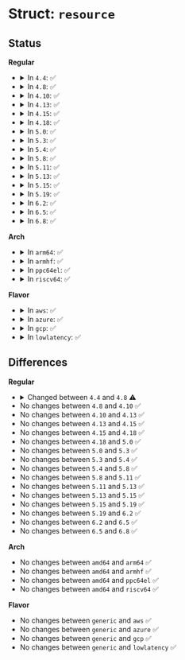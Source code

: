 # Struct: <code>resource</code>

## Status
<b>Regular</b>
<ul>
<li>
<details>
<summary>In <code>4.4</code>: ✅</summary>

```c
struct resource {
    resource_size_t start;
    resource_size_t end;
    const char *name;
    long unsigned int flags;
    struct resource *parent;
    struct resource *sibling;
    struct resource *child;
};
```
</details>
</li>
<li>
<details>
<summary>In <code>4.8</code>: ✅</summary>

```c
struct resource {
    resource_size_t start;
    resource_size_t end;
    const char *name;
    long unsigned int flags;
    long unsigned int desc;
    struct resource *parent;
    struct resource *sibling;
    struct resource *child;
};
```
</details>
</li>
<li>
<details>
<summary>In <code>4.10</code>: ✅</summary>

```c
struct resource {
    resource_size_t start;
    resource_size_t end;
    const char *name;
    long unsigned int flags;
    long unsigned int desc;
    struct resource *parent;
    struct resource *sibling;
    struct resource *child;
};
```
</details>
</li>
<li>
<details>
<summary>In <code>4.13</code>: ✅</summary>

```c
struct resource {
    resource_size_t start;
    resource_size_t end;
    const char *name;
    long unsigned int flags;
    long unsigned int desc;
    struct resource *parent;
    struct resource *sibling;
    struct resource *child;
};
```
</details>
</li>
<li>
<details>
<summary>In <code>4.15</code>: ✅</summary>

```c
struct resource {
    resource_size_t start;
    resource_size_t end;
    const char *name;
    long unsigned int flags;
    long unsigned int desc;
    struct resource *parent;
    struct resource *sibling;
    struct resource *child;
};
```
</details>
</li>
<li>
<details>
<summary>In <code>4.18</code>: ✅</summary>

```c
struct resource {
    resource_size_t start;
    resource_size_t end;
    const char *name;
    long unsigned int flags;
    long unsigned int desc;
    struct resource *parent;
    struct resource *sibling;
    struct resource *child;
};
```
</details>
</li>
<li>
<details>
<summary>In <code>5.0</code>: ✅</summary>

```c
struct resource {
    resource_size_t start;
    resource_size_t end;
    const char *name;
    long unsigned int flags;
    long unsigned int desc;
    struct resource *parent;
    struct resource *sibling;
    struct resource *child;
};
```
</details>
</li>
<li>
<details>
<summary>In <code>5.3</code>: ✅</summary>

```c
struct resource {
    resource_size_t start;
    resource_size_t end;
    const char *name;
    long unsigned int flags;
    long unsigned int desc;
    struct resource *parent;
    struct resource *sibling;
    struct resource *child;
};
```
</details>
</li>
<li>
<details>
<summary>In <code>5.4</code>: ✅</summary>

```c
struct resource {
    resource_size_t start;
    resource_size_t end;
    const char *name;
    long unsigned int flags;
    long unsigned int desc;
    struct resource *parent;
    struct resource *sibling;
    struct resource *child;
};
```
</details>
</li>
<li>
<details>
<summary>In <code>5.8</code>: ✅</summary>

```c
struct resource {
    resource_size_t start;
    resource_size_t end;
    const char *name;
    long unsigned int flags;
    long unsigned int desc;
    struct resource *parent;
    struct resource *sibling;
    struct resource *child;
};
```
</details>
</li>
<li>
<details>
<summary>In <code>5.11</code>: ✅</summary>

```c
struct resource {
    resource_size_t start;
    resource_size_t end;
    const char *name;
    long unsigned int flags;
    long unsigned int desc;
    struct resource *parent;
    struct resource *sibling;
    struct resource *child;
};
```
</details>
</li>
<li>
<details>
<summary>In <code>5.13</code>: ✅</summary>

```c
struct resource {
    resource_size_t start;
    resource_size_t end;
    const char *name;
    long unsigned int flags;
    long unsigned int desc;
    struct resource *parent;
    struct resource *sibling;
    struct resource *child;
};
```
</details>
</li>
<li>
<details>
<summary>In <code>5.15</code>: ✅</summary>

```c
struct resource {
    resource_size_t start;
    resource_size_t end;
    const char *name;
    long unsigned int flags;
    long unsigned int desc;
    struct resource *parent;
    struct resource *sibling;
    struct resource *child;
};
```
</details>
</li>
<li>
<details>
<summary>In <code>5.19</code>: ✅</summary>

```c
struct resource {
    resource_size_t start;
    resource_size_t end;
    const char *name;
    long unsigned int flags;
    long unsigned int desc;
    struct resource *parent;
    struct resource *sibling;
    struct resource *child;
};
```
</details>
</li>
<li>
<details>
<summary>In <code>6.2</code>: ✅</summary>

```c
struct resource {
    resource_size_t start;
    resource_size_t end;
    const char *name;
    long unsigned int flags;
    long unsigned int desc;
    struct resource *parent;
    struct resource *sibling;
    struct resource *child;
};
```
</details>
</li>
<li>
<details>
<summary>In <code>6.5</code>: ✅</summary>

```c
struct resource {
    resource_size_t start;
    resource_size_t end;
    const char *name;
    long unsigned int flags;
    long unsigned int desc;
    struct resource *parent;
    struct resource *sibling;
    struct resource *child;
};
```
</details>
</li>
<li>
<details>
<summary>In <code>6.8</code>: ✅</summary>

```c
struct resource {
    resource_size_t start;
    resource_size_t end;
    const char *name;
    long unsigned int flags;
    long unsigned int desc;
    struct resource *parent;
    struct resource *sibling;
    struct resource *child;
};
```
</details>
</li>
</ul>
<b>Arch</b>
<ul>
<li>
<details>
<summary>In <code>arm64</code>: ✅</summary>

```c
struct resource {
    resource_size_t start;
    resource_size_t end;
    const char *name;
    long unsigned int flags;
    long unsigned int desc;
    struct resource *parent;
    struct resource *sibling;
    struct resource *child;
};
```
</details>
</li>
<li>
<details>
<summary>In <code>armhf</code>: ✅</summary>

```c
struct resource {
    resource_size_t start;
    resource_size_t end;
    const char *name;
    long unsigned int flags;
    long unsigned int desc;
    struct resource *parent;
    struct resource *sibling;
    struct resource *child;
};
```
</details>
</li>
<li>
<details>
<summary>In <code>ppc64el</code>: ✅</summary>

```c
struct resource {
    resource_size_t start;
    resource_size_t end;
    const char *name;
    long unsigned int flags;
    long unsigned int desc;
    struct resource *parent;
    struct resource *sibling;
    struct resource *child;
};
```
</details>
</li>
<li>
<details>
<summary>In <code>riscv64</code>: ✅</summary>

```c
struct resource {
    resource_size_t start;
    resource_size_t end;
    const char *name;
    long unsigned int flags;
    long unsigned int desc;
    struct resource *parent;
    struct resource *sibling;
    struct resource *child;
};
```
</details>
</li>
</ul>
<b>Flavor</b>
<ul>
<li>
<details>
<summary>In <code>aws</code>: ✅</summary>

```c
struct resource {
    resource_size_t start;
    resource_size_t end;
    const char *name;
    long unsigned int flags;
    long unsigned int desc;
    struct resource *parent;
    struct resource *sibling;
    struct resource *child;
};
```
</details>
</li>
<li>
<details>
<summary>In <code>azure</code>: ✅</summary>

```c
struct resource {
    resource_size_t start;
    resource_size_t end;
    const char *name;
    long unsigned int flags;
    long unsigned int desc;
    struct resource *parent;
    struct resource *sibling;
    struct resource *child;
};
```
</details>
</li>
<li>
<details>
<summary>In <code>gcp</code>: ✅</summary>

```c
struct resource {
    resource_size_t start;
    resource_size_t end;
    const char *name;
    long unsigned int flags;
    long unsigned int desc;
    struct resource *parent;
    struct resource *sibling;
    struct resource *child;
};
```
</details>
</li>
<li>
<details>
<summary>In <code>lowlatency</code>: ✅</summary>

```c
struct resource {
    resource_size_t start;
    resource_size_t end;
    const char *name;
    long unsigned int flags;
    long unsigned int desc;
    struct resource *parent;
    struct resource *sibling;
    struct resource *child;
};
```
</details>
</li>
</ul>

## Differences
<b>Regular</b>
<ul>
<li>
<details>
<summary>Changed between <code>4.4</code> and <code>4.8</code> ⚠️</summary>
<ul>
<li>
<b>Field added. </b>
<code>long unsigned int desc</code>
</li>
</ul>
</details>
</li>
<li>
No changes between <code>4.8</code> and <code>4.10</code> ✅
</li>
<li>
No changes between <code>4.10</code> and <code>4.13</code> ✅
</li>
<li>
No changes between <code>4.13</code> and <code>4.15</code> ✅
</li>
<li>
No changes between <code>4.15</code> and <code>4.18</code> ✅
</li>
<li>
No changes between <code>4.18</code> and <code>5.0</code> ✅
</li>
<li>
No changes between <code>5.0</code> and <code>5.3</code> ✅
</li>
<li>
No changes between <code>5.3</code> and <code>5.4</code> ✅
</li>
<li>
No changes between <code>5.4</code> and <code>5.8</code> ✅
</li>
<li>
No changes between <code>5.8</code> and <code>5.11</code> ✅
</li>
<li>
No changes between <code>5.11</code> and <code>5.13</code> ✅
</li>
<li>
No changes between <code>5.13</code> and <code>5.15</code> ✅
</li>
<li>
No changes between <code>5.15</code> and <code>5.19</code> ✅
</li>
<li>
No changes between <code>5.19</code> and <code>6.2</code> ✅
</li>
<li>
No changes between <code>6.2</code> and <code>6.5</code> ✅
</li>
<li>
No changes between <code>6.5</code> and <code>6.8</code> ✅
</li>
</ul>
<b>Arch</b>
<ul>
<li>
No changes between <code>amd64</code> and <code>arm64</code> ✅
</li>
<li>
No changes between <code>amd64</code> and <code>armhf</code> ✅
</li>
<li>
No changes between <code>amd64</code> and <code>ppc64el</code> ✅
</li>
<li>
No changes between <code>amd64</code> and <code>riscv64</code> ✅
</li>
</ul>
<b>Flavor</b>
<ul>
<li>
No changes between <code>generic</code> and <code>aws</code> ✅
</li>
<li>
No changes between <code>generic</code> and <code>azure</code> ✅
</li>
<li>
No changes between <code>generic</code> and <code>gcp</code> ✅
</li>
<li>
No changes between <code>generic</code> and <code>lowlatency</code> ✅
</li>
</ul>
